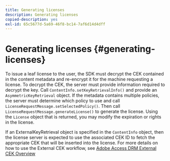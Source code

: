 ```yaml
---
title: Generating licenses
description: Generating licenses
copied-description: yes
exl-id: 65c5677d-5a69-46f8-bc14-7af6d14d4dff
---
```

# Generating licenses {#generating-licenses}

To issue a leaf license to the user, the SDK must decrypt the CEK contained in the content metadata and re-encrypt it for the machine requesting a license. To decrypt the CEK, the server must provide information required to decrypt the key. Call `ContentInfo.setKeyRetrievalInfo()` and provide an `AsymmetricKeyRetrieval` object. If the metadata contains multiple policies, the server must determine which policy to use and call `LicenseRequestMessage.setSelectedPolicy()`. Then call `LicenseRequestMessage.generateLicense()` to generate the license. Using the `License` object that is returned, you may modify the expiration or rights in the license.

If an ExternalKeyRetrieval object is specified in the `ContentInfo` object, then the license server is expected to use the associated CEK ID to fetch the appropriate CEK that will be inserted into the license. For more details on how to use the External CEK workflow, see [Adobe Access DRM External CEK Overview](../../../aaxs-drm-xkey-mgmt/aaxs-drm-using-external-cek-overview.md)
